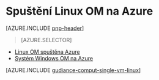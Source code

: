 <properties
   pageTitle="Spuštění Linux OM | Vytvořte odkaz architektura | Microsoft Azure"
   description="Jak spustit Linux OM na Azure, platební pozornost škálovatelnost, odolnost proti chybám, správu a zabezpečení."
   services=""
   documentationCenter="na"
   authors="MikeWasson"
   manager="roshar"
   editor=""
   tags=""/>

<tags
   ms.service="guidance"
   ms.devlang="na"
   ms.topic="article"
   ms.tgt_pltfrm="na"
   ms.workload="na"
   ms.date="10/20/2016"
   ms.author="mwasson"/>

# <a name="running-a-linux-vm-on-azure"></a>Spuštění Linux OM na Azure

[AZURE.INCLUDE [pnp-header](../../includes/guidance-pnp-header-include.md)]

> [AZURE.SELECTOR]
- [Linux OM spuštěna Azure](guidance-compute-single-vm-linux.md)
- [Systém Windows OM na Azure](guidance-compute-single-vm.md)

[AZURE.INCLUDE [gudiance-comput-single-vm-linux](../../includes/guidance-compute-single-vm-linux.md)]

